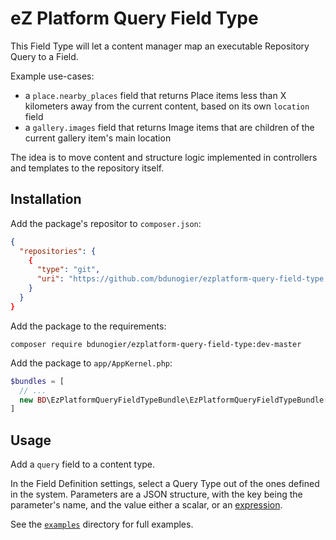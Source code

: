 # eZ Platform Query Field Type

This Field Type will let a content manager map an executable Repository Query to a Field.

Example use-cases:
- a `place.nearby_places` field that returns Place items less than X kilometers away
  from the current content, based on its own `location` field
- a `gallery.images` field that returns Image items that are children of the current
  gallery item's main location

The idea is to move content and structure logic implemented in controllers and templates
to the repository itself.

## Installation
Add the package's repositor to `composer.json`:

```json
{
  "repositories": {
    {
      "type": "git",
      "uri": "https://github.com/bdunogier/ezplatform-query-field-type.git"
    }
  }
}
```

Add the package to the requirements:
```
composer require bdunogier/ezplatform-query-field-type:dev-master
```

Add the package to `app/AppKernel.php`:
```php
$bundles = [
  // ...
  new BD\EzPlatformQueryFieldTypeBundle\EzPlatformQueryFieldTypeBundle(),
]
```

## Usage
Add a `query` field to a content type.

In the Field Definition settings, select a Query Type out of the ones defined in the system. Parameters are a JSON structure, with the key being the parameter's name, and the value either a scalar, or an [expression](https://symfony.com/doc/current/components/expression_language.html).

See the [`examples`](examples/) directory for full examples.



